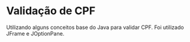 # Validação de CPF 

Utilizando alguns conceitos base do Java para validar CPF. Foi utilizado JFrame e JOptionPane.



